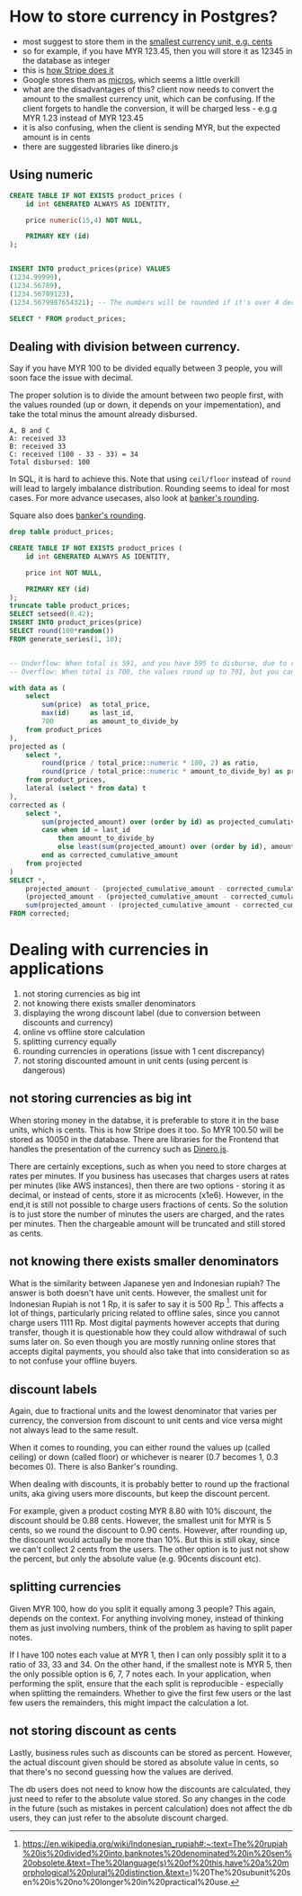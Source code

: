 # How to store currency in Postgres?


- most suggest to store them in the [smallest currency unit, e.g. cents](https://news.ycombinator.com/item?id=20575702)
- so for example, if you have MYR 123.45, then you will store it as 12345 in the database as integer
- this is [how Stripe does it](https://stripe.com/docs/api/charges/object#charge_object-amount)
- Google stores them as [micros](https://developers.google.com/standard-payments/reference/glossary#micros), which seems a little overkill
- what are the disadvantages of this? client now needs to convert the amount to the smallest currency unit, which can be confusing. If the client forgets to handle the conversion, it will be charged less - e.g.g MYR 1.23 instead of MYR 123.45
- it is also confusing, when the client is sending MYR, but the expected amount is in cents
- there are suggested libraries like dinero.js


## Using numeric

```sql
CREATE TABLE IF NOT EXISTS product_prices (
	id int GENERATED ALWAYS AS IDENTITY,

	price numeric(15,4) NOT NULL,

	PRIMARY KEY (id)
);


INSERT INTO product_prices(price) VALUES
(1234.99999),
(1234.56789),
(1234.56789123),
(1234.5679987654321); -- The numbers will be rounded if it's over 4 decimal places.

SELECT * FROM product_prices;
```

## Dealing with division between currency.


Say if you have MYR 100 to be divided equally between 3 people, you will soon face the issue with decimal.

The proper solution is to divide the amount between two people first, with the values rounded (up or down, it depends on your impementation), and take  the total minus the amount already disbursed.

```
A, B and C
A: received 33
B: received 33
C: received (100 - 33 - 33) = 34
Total disbursed: 100
```

In SQL, it is hard to achieve this. Note that using `ceil/floor` instead of `round` will lead to largely imbalance distribution. Rounding seems to ideal for most cases. For more advance usecases, also look at [banker's rounding](https://en.wikipedia.org/wiki/Rounding#Round_half_to_even).


Square also does [banker's rounding](https://squareup.com/help/us/en/article/5092-rounding#:~:text=When%20using%20standard%20rounding%2C%20you,closer%20to%20the%20actual%20amount.).


```sql
drop table product_prices;

CREATE TABLE IF NOT EXISTS product_prices (
	id int GENERATED ALWAYS AS IDENTITY,

	price int NOT NULL,

	PRIMARY KEY (id)
);
truncate table product_prices;
SELECT setseed(0.42);
INSERT INTO product_prices(price)
SELECT round(100*random())
FROM generate_series(1, 10);


-- Underflow: When total is 591, and you have 595 to disburse, due to rounding, only 593 is disbursed.
-- Overflow: When total is 700, the values round up to 701, but you can only disburse 700.

with data as (
	select
		sum(price) 	as total_price,
		max(id) 	as last_id,
		700  		as amount_to_divide_by
	from product_prices
),
projected as (
	select *,
		round(price / total_price::numeric * 100, 2) as ratio,
		round(price / total_price::numeric * amount_to_divide_by) as projected_amount
	from product_prices,
	lateral (select * from data) t
),
corrected as (
	select *,
		sum(projected_amount) over (order by id) as projected_cumulative_amount,
		case when id = last_id
			then amount_to_divide_by
			else least(sum(projected_amount) over (order by id), amount_to_divide_by)
		end as corrected_cumulative_amount
	from projected
)
SELECT *,
	projected_amount - (projected_cumulative_amount - corrected_cumulative_amount) as distributed,
	(projected_amount - (projected_cumulative_amount - corrected_cumulative_amount)) - price as gain,
	sum(projected_amount - (projected_cumulative_amount - corrected_cumulative_amount)) over (order by id) as cumulative_distributed
FROM corrected;
```

# Dealing with currencies in applications


1. not storing currencies as big int
2. not knowing there exists smaller denominators
3. displaying the wrong discount label (due to conversion between discounts and currency)
4. online vs offline store calculation
5. splitting currency equally
6. rounding currencies in operations (issue with 1 cent discrepancy)
7. not storing discounted amount in unit cents (using percent is dangerous)


## not storing currencies as big int


When storing money in the databse, it is preferable to store it in the base units, which is cents. This is how Stripe does it too. So MYR 100.50 will be stored as 10050 in the database. There are libraries for the Frontend that handles the presentation of the currency such as [Dinero.js](https://dinerojs.com/).


There are certainly exceptions, such as when you need to store charges at rates per minutes. If you business has usecases that charges users at rates per minutes (like AWS instances), then there are two options - storing it as decimal, or instead of cents, store it as microcents (x1e6). However, in the end,it is still not possible to charge users fractions of cents. So the solution is to just store the number of minutes the users are charged, and the rates per minutes. Then the chargeable amount will be truncated and still stored as cents.


## not knowing there exists smaller denominators

What is the similarity between Japanese yen and Indonesian rupiah? The answer is both doesn't have unit cents. However, the smallest unit for Indonesian Rupiah is not 1 Rp, it is safer to say it is 500 Rp [^1]. This affects a lot of things, particularly pricing related to offline sales, since you cannot charge users 1111 Rp. Most digital payments however accepts that during transfer, though it is questionable how they could allow withdrawal of such sums later on. So even though you are mostly running online stores that accepts digital payments, you should also take that into consideration so as to not confuse your offline buyers.


## discount labels

Again, due to fractional units and the lowest denominator that varies per currency, the conversion from discount to unit cents and vice versa might not always lead to the same result.


When it comes to rounding, you can either round the values up (called ceiling) or down (called floor) or whichever is nearer (0.7 becomes 1, 0.3 becomes 0). There is also Banker's rounding.

When dealing with discounts, it is probably better to round up the fractional units, aka giving users more discounts, but keep the discount percent.

For example, given a product costing MYR 8.80 with 10% discount, the discount should be 0.88 cents. However, the smallest unit for MYR is 5 cents, so we round the discount to 0.90 cents. However, after rounding up, the discount would actually be more than 10%. But this is still okay, since we can't collect 2 cents from the users. The other option is to just not show the percent, but only the absolute value (e.g. 90cents discount etc).

## splitting currencies

Given MYR 100, how do you split it equally among 3 people? This again, depends on the context. For anything involving money, instead of thinking them as just involving numbers, think of the problem as having to split paper notes.

If I have 100 notes each value at MYR 1, then I can only possibly split it to a ratio of 33, 33 and 34. On the other hand, if the smallest note is MYR 5, then the only possible option is  6, 7, 7 notes each. In your application, when performing the split, ensure that the each split is reproducible - especially when splitting the remainders. Whether to give the first few users or the last few users the remainders, this might impact the calculation a lot.


## not storing discount as cents

Lastly, business rules such as discounts can be stored as percent. However, the actual discount given should be stored as absolute value in cents, so that there's no second guessing how the values are derived.

The db users does not need to know how the discounts are calculated, they just need to refer to the absolute value stored. So any changes in the code in the future (such as mistakes in percent calculation) does not affect the db users, they can just refer to the absolute discount charged.



[^1]: https://en.wikipedia.org/wiki/Indonesian_rupiah#:~:text=The%20rupiah%20is%20divided%20into,banknotes%20denominated%20in%20sen%20obsolete.&text=The%20language(s)%20of%20this,have%20a%20morphological%20plural%20distinction.&text=)%20The%20subunit%20sen%20is%20no%20longer%20in%20practical%20use.
